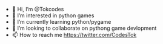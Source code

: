 - 👋 Hi, I’m @Tokcodes
- 👀 I’m interested in python games
- 🌱 I’m currently learning python/pygame
- 💞️ I’m looking to collaborate on pythong game devlopment
- 📫 How to reach me https://twitter.com/CodesTok

<!---
Tokcodes/Tokcodes is a ✨ special ✨ repository because its `README.md` (this file) appears on your GitHub profile.
You can click the Preview link to take a look at your changes.
--->
